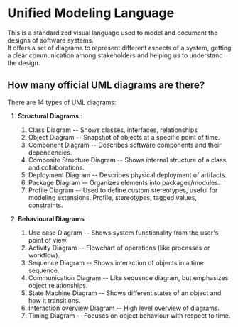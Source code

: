 # Unified Modeling Language
This is a standardized visual language used to model and document the designs of software systems.  
It offers a set of diagrams to represent different aspects of a system, getting a clear communication among stakeholders and helping us to understand the design.  

## How many official UML diagrams are there?
There are 14 types of UML diagrams:
1. **Structural Diagrams** :
   1. Class Diagram -- Shows classes, interfaces, relationships
   2. Object Diagram -- Snapshot of objects at a specific point of time.
   3. Component Diagram -- Describes software components and their dependencies.
   4. Composite Structure Diagram -- Shows internal structure of a class and collaborations.
   5. Deployment Diagram -- Describes physical deployment of artifacts.
   6. Package Diagram -- Organizes elements into packages/modules.
   7. Profile Diagram -- Used to define custom stereotypes, useful for modeling extensions. Profile, stereotypes, tagged values, constraints.

2. **Behavioural Diagrams** :
   1. Use case Diagram -- Shows system functionality from the user's point of view.
   2. Activity Diagram -- Flowchart of operations (like processes or workflow).
   3. Sequence Diagram -- Shows interaction of objects in a time sequence.
   4. Communication Diagram -- Like sequence diagram, but emphasizes object relationships.
   5. State Machine Diagram -- Shows different states of an object and how it transitions.
   6. Interaction overview Diagram -- High level overview of diagrams.
   7. Timing Diagram -- Focuses on object behaviour with respect to time.